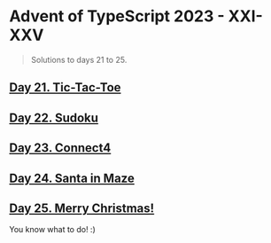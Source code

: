 # Advent of TypeScript 2023 - XXI-XXV

> Solutions to days 21 to 25.

## [Day 21. Tic-Tac-Toe](https://typehero.dev/challenge/day-21)

## [Day 22. Sudoku](https://typehero.dev/challenge/day-22)

## [Day 23. Connect4](https://typehero.dev/challenge/day-23)

## [Day 24. Santa in Maze](https://typehero.dev/challenge/day-24)

## [Day 25. Merry Christmas!](https://typehero.dev/challenge/day-25)

You know what to do! :)
